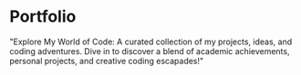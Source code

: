 # Portfolio
"Explore My World of Code: A curated collection of my projects, ideas, and coding adventures. Dive in to discover a blend of academic achievements, personal projects, and creative coding escapades!"
